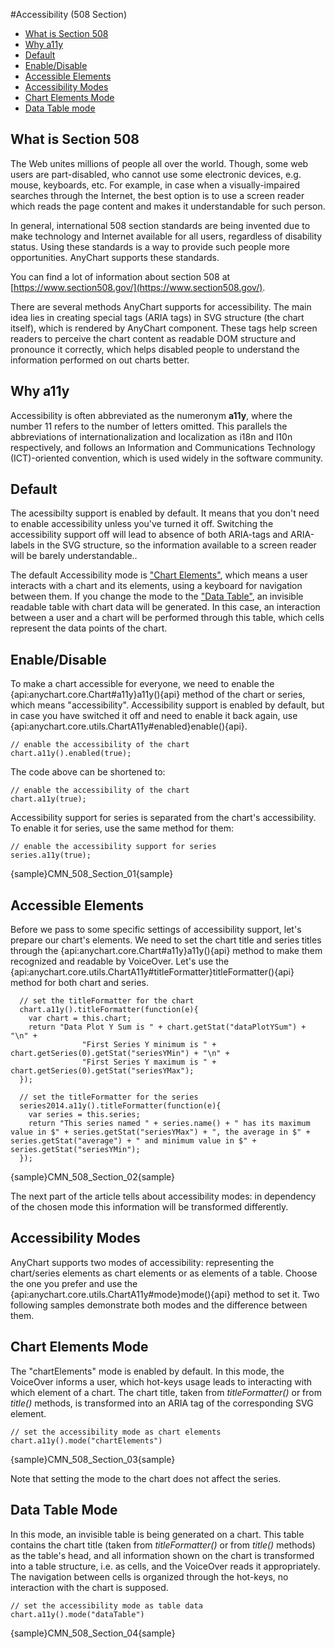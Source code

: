 #Accessibility (508 Section)

* [What is Section 508](#what_is_section_508)
* [Why a11y](#why_a11y)
* [Default](#default)
* [Enable/Disable](#enable/disable)
* [Accessible Elements](#accessible_elements)
* [Accessibility Modes](#accessibility_modes)
* [Chart Elements Mode](#chart_elements_mode)
* [Data Table mode](#data_table_mode)

## What is Section 508

The Web unites millions of people all over the world. Though, some web users are part-disabled, who cannot use some electronic devices, e.g. mouse, keyboards, etc. For example, in case when a visually-impaired searches through the Internet, the best option is to use a screen reader which reads the page content and makes it understandable for such person.

In general, international 508 section standards are being invented due to make technology and Internet available for all users, regardless of disability status. Using these standards is a way to provide such people more opportunities. AnyChart supports these standards.

You can find a lot of information about section 508 at [https://www.section508.gov/](https://www.section508.gov/).

There are several methods AnyChart supports for accessibility. The main idea lies in creating special tags (ARIA tags) in SVG structure (the chart itself), which is rendered by AnyChart component. These tags help screen readers to perceive the chart content as readable DOM structure and pronounce it correctly, which helps disabled people to understand the information performed on out charts better. 

## Why a11y

Accessibility is often abbreviated as the numeronym **a11y**, where the number 11 refers to the number of letters omitted. This parallels the abbreviations of internationalization and localization as i18n and l10n respectively, and follows an Information and Communications Technology (ICT)-oriented convention, which is used widely in the software community.

## Default

The acessibilty support is enabled by default. It means that you don't need to enable accessibility unless you've turned it off. Switching the accessibility support off will lead to absence of both ARIA-tags and ARIA-labels in the SVG structure, so the information available to a screen reader will be barely understandable..

The default Accessibility mode is ["Chart Elements"](#chart_elements_mode), which means a user interacts with a chart and its elements, using a keyboard for navigation between them. If you change the mode to the ["Data Table"](#data_table_mode), an invisible readable table with chart data will be generated. In this case, an interaction between a user and a chart will be performed through this table, which cells represent the data points of the chart.

## Enable/Disable

To make a chart accessible for everyone, we need to enable the {api:anychart.core.Chart#a11y}a11y(){api} method of the chart or series, which means "accessibility". Accessibility support is enabled by default, but in case you have switched it off and need to enable it back again, use {api:anychart.core.utils.ChartA11y#enabled}enable(){api}.

```
// enable the accessibility of the chart
chart.a11y().enabled(true);
```

The code above can be shortened to:

```
// enable the accessibility of the chart
chart.a11y(true);
```
Accessibility support for series is separated from the chart's accessibility. To enable it for series, use the same method for them:

```
// enable the accessibility support for series
series.a11y(true);
```

{sample}CMN\_508\_Section\_01{sample}

## Accessible Elements

Before we pass to some specific settings of accessibility support, let's prepare our chart's elements. We need to set the chart title and series titles through the {api:anychart.core.Chart#a11y}a11y(){api} method to make them recognized and readable by VoiceOver. Let's use the {api:anychart.core.utils.ChartA11y#titleFormatter}titleFormatter(){api} method for both chart and series.

```
  // set the titleFormatter for the chart
  chart.a11y().titleFormatter(function(e){
    var chart = this.chart;
    return "Data Plot Y Sum is " + chart.getStat("dataPlotYSum") + "\n" +
                "First Series Y minimum is " + chart.getSeries(0).getStat("seriesYMin") + "\n" +
                "First Series Y maximum is " + chart.getSeries(0).getStat("seriesYMax");
  });

  // set the titleFormatter for the series
  series2014.a11y().titleFormatter(function(e){
    var series = this.series;
    return "This series named " + series.name() + " has its maximum value in $" + series.getStat("seriesYMax") + ", the average in $" +  series.getStat("average") + " and minimum value in $" + series.getStat("seriesYMin");
  });
```

{sample}CMN\_508\_Section\_02{sample}

The next part of the article tells about accessibility modes: in dependency of the chosen mode this information will be transformed differently.

## Accessibility Modes

AnyChart supports two modes of accessibility: representing the chart/series elements as chart elements or as elements of a table. Choose the one you prefer and use the {api:anychart.core.utils.ChartA11y#mode}mode(){api} method to set it. Two following samples demonstrate both modes and the difference between them.

## Chart Elements Mode

The "chartElements" mode is enabled by default. In this mode, the VoiceOver informs a user, which hot-keys usage leads to interacting with which element of a chart. The chart title, taken from *titleFormatter()* or from *title()* methods, is transformed into an ARIA tag of the corresponding SVG element.

```
// set the accessibility mode as chart elements
chart.a11y().mode("chartElements")
```

{sample}CMN\_508\_Section\_03{sample}

Note that setting the mode to the chart does not affect the series.

## Data Table Mode

In this mode, an invisible table is being generated on a chart. This table contains the chart title (taken from *titleFormatter()* or from *title()* methods) as the table's head, and all information shown on the chart is transformed into a table structure, i.e. as cells, and the VoiceOver reads it appropriately. The navigation between cells is organized through the hot-keys, no interaction with the chart is supposed. 

```
// set the accessibility mode as table data
chart.a11y().mode("dataTable")
```

{sample}CMN\_508\_Section\_04{sample}